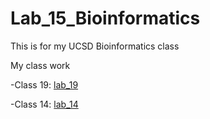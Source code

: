 # Lab_15_Bioinformatics
This is for my UCSD Bioinformatics class 

My class work 

-Class 19: [ lab_19](https://github.com/Kennguyen175/Lab_15_Bioinformatics/blob/main/lab%2019/Lab_19/Lab_19_Complete.md)

-Class 14: [lab_14](https://github.com/Kennguyen175/Lab_15_Bioinformatics/blob/main/Lab_14/lab14.md)